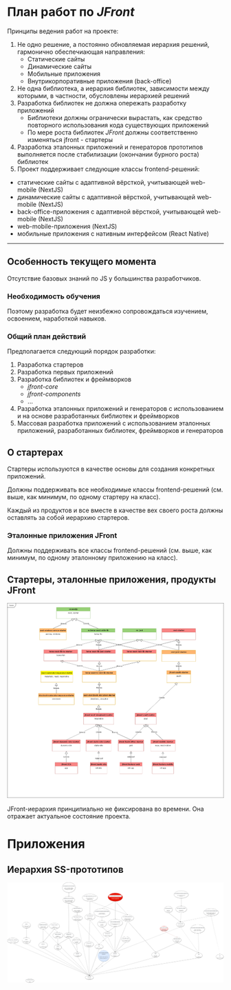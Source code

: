 # План работ по *JFront*

Принципы ведения работ на проекте:
1. Не одно решение, а постоянно обновляемая иерархия решений, гармонично обеспечиающая направления:
    - Статические сайты
    - Динамические сайты
    - Мобильные приложения
    - Внутрикорпоративные приложения (back-office)
2. Не одна библиотека, а иерархия библиотек, зависимости между которыми, в частности, обусловлены иерархией решений
3. Разработка библиотек не должна опережать разработку приложений
   - Библиотеки должны огранически вырастать, как средство повторного использования кода существующих приложений
   - По мере роста библиотек *JFront* должны соответственно изменяться jfront - стартеры
4. Разработка эталонных приложений и генераторов прототипов выполняется после стабилизации (окончании бурного роста)
библиотек
5. Проект поддерживает следующие классы frontend-решений:
- статические сайты с адаптивной вёрсткой, учитывающей web-mobile (NextJS)
- динамические сайты с адаптивной вёрсткой, учитывающей web-mobile (NextJS)
- back-office-приложения с адаптивной вёрсткой, учитывающей web-mobile (NextJS)
- web-mobile-приложения (NextJS)
- мобильные приложения с нативным интерфейсом (React Native) 

---

## Особенность текущего момента

Отсутствие базовых знаний по JS у большинства разработчиков.

### Необходимость обучения

Поэтому разработка будет неизбежно сопровождаться изучением, освоением, наработкой навыков.

### Общий план действий

Предполагается следующий порядок разработки:

1. Разработка стартеров
2. Разработка первых приложений
3. Разработка библиотек и фреймворков
   - *jfront-core*
   - *jfront-components*
   - ...
4. Разработка эталонных приложений и генераторов с использованием и на основе разработанных библиотек и фреймворков
5. Массовая разработка приложений с использованием эталонных приложений, разработанных библиотек, фреймворков и
генераторов

## О стартерах

Стартеры используются в качестве основы для создания конкретных приложений.

Должны поддерживать все необходимые классы frontend-решений (см. выше, как минимум, по одному стартеру на класс).

Каждый из продуктов и все вместе в качестве вех своего роста должны оставлять за собой иерархию стартеров.

### Эталонные приложения JFront

Должны поддерживать все классы frontend-решений (см. выше, как минимум, по одному эталонному приложению на класс).

## Стартеры, эталонные приложения, продукты JFront

![Иерархия стартеров](images/jfront-starters.png)

JFront-иерархия принципиально не фиксирована во времени. Она отражает актуальное состояние проекта.

# Приложения

## Иерархия SS-прототипов

![SS-Иерархия](images/SS-Hierarсhy.png)
